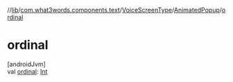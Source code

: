 //[lib](../../../../index.md)/[com.what3words.components.text](../../index.md)/[VoiceScreenType](../index.md)/[AnimatedPopup](index.md)/[ordinal](ordinal.md)

# ordinal

[androidJvm]\
val [ordinal](ordinal.md): [Int](https://kotlinlang.org/api/latest/jvm/stdlib/kotlin/-int/index.html)

